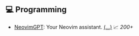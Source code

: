 ## 💻 Programming
- [NeovimGPT](https://chat.openai.com/g/g-hR3eq5shX): Your Neovim assistant. [\(...\)](../desc/hR3eq5shX.md) 📈 <i>200+</i>



